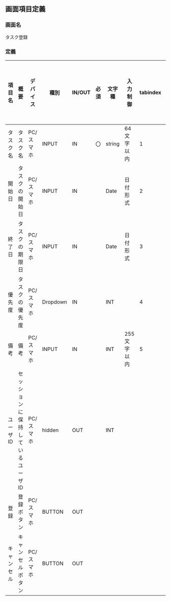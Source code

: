 ## 画面項目定義

### 画面名

タスク登録

### 定義

| 項目名     | 概要                              | デバイス  | 種別     | IN/OUT | 必須 | 文字種 | 入力制御     | tabindex | autofocus | 初期値 | プレースホルダー | ソート条件 | 表示制御 |
| ---------- | --------------------------------- | --------- | -------- | ------ | ---- | ------ | ------------ | -------- | --------- | ------ | ---------------- | ---------- | -------- |
| タスク名   | タスク名                          | PC/スマホ | INPUT    | IN     | 〇   | string | 64 文字以内  | 1        | 〇        |        | タスク名         |            |          |
| 開始日     | タスクの開始日                    | PC/スマホ | INPUT    | IN     |      | Date   | 日付形式     | 2        |           |        |                  |            |          |
| 終了日     | タスクの期限日                    | PC/スマホ | INPUT    | IN     |      | Date   | 日付形式     | 3        |           |        |                  |            |          |
| 優先度     | タスクの優先度                    | PC/スマホ | Dropdown | IN     |      | INT    |              | 4        |           | 3      |                  |            |          |
| 備考       | 備考                              | PC/スマホ | INPUT    | IN     |      | INT    | 255 文字以内 | 5        |           |        |                  |            |          |
| ユーザ ID  | セッションに保持しているユーザ ID | PC/スマホ | hidden   | OUT    |      | INT    |              |          |           |        |                  |            |          |
| 登録       | 登録ボタン                        | PC/スマホ | BUTTON   | OUT    |      |        |              |          |           |        |                  |            |          |
| キャンセル | キャンセルボタン                  | PC/スマホ | BUTTON   | OUT    |      |        |              |          |           |        |                  |            |          |
